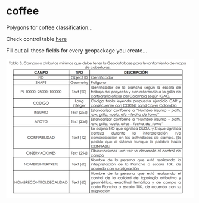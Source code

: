 # coffee
Polygons for coffee classification...

Check control table [here](https://docs.google.com/spreadsheets/d/1xYMBaU9eLQsv53vTSIGKrUVOUVFtitvwSgwpCE4_yC4/edit?usp=sharing)

Fill out all these fields for every geopackage you create...

![](images/campos_database.png)
